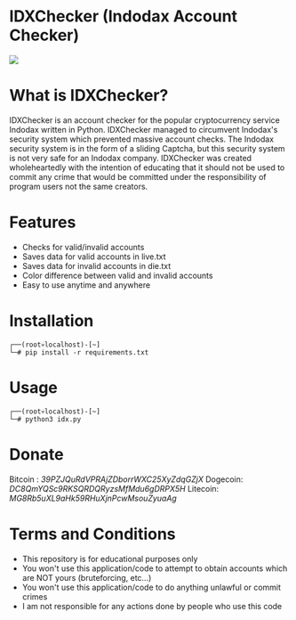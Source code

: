 # IDXChecker (Indodax Account Checker)
<img src="https://coindaily.co.id/wp-content/uploads/2018/05/indodax.png">

# What is IDXChecker?
IDXChecker is an account checker for the popular cryptocurrency service Indodax written in Python. IDXChecker managed to circumvent Indodax's security system which prevented massive account checks. The Indodax security system is in the form of a sliding Captcha, but this security system is not very safe for an Indodax company. IDXChecker was created wholeheartedly with the intention of educating that it should not be used to commit any crime that would be committed under the responsibility of program users not the same creators.

# Features
- Checks for valid/invalid accounts
- Saves data for valid accounts in live.txt
- Saves data for invalid accounts in die.txt
- Color difference between valid and invalid accounts
- Easy to use anytime and anywhere

# Installation
```
┌──(root💀localhost)-[~]
└─# pip install -r requirements.txt
```

# Usage
```
┌──(root💀localhost)-[~]
└─# python3 idx.py
```

# Donate
Bitcoin : *39PZJQuRdVPRAjZDborrWXC25XyZdqGZjX*
Dogecoin: *DC8QmYQSc9RKSQRDQRyzsMfMdu6gDRPX5H*
Litecoin: *MG8Rb5uXL9aHk59RHuXjnPcwMsouZyuaAg*

# Terms and Conditions
- This repository is for educational purposes only
- You won't use this application/code to attempt to obtain accounts which are NOT yours (bruteforcing, etc...)
- You won't use this application/code to do anything unlawful or commit crimes
- I am not responsible for any actions done by people who use this code
